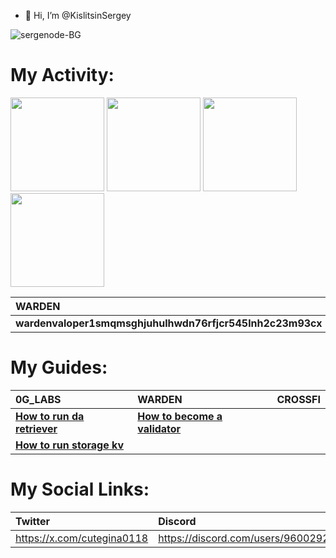 - 👋 Hi, I’m @KislitsinSergey

![sergenode-BG](https://github.com/user-attachments/assets/1a945ed1-0f81-41c1-b66e-2aafe9cc538c)

# My Activity:

<img src="https://github.com/user-attachments/assets/4a74dbf7-fa03-4501-90d2-a44f356dabed" width=150>
<img src="https://github.com/user-attachments/assets/2aa987bf-f6d0-4fee-8cdc-7e53c44c7f8d" width=150>
<img src="https://github.com/user-attachments/assets/5de6d682-3e50-4930-a34c-b08b58cc602d" width=150>
<img src="https://github.com/user-attachments/assets/c1eb2e50-8334-4967-bd68-c78665ce02f8" width=150>


|**WARDEN**|**CROSSFI**|**LAVA**|**0G_LABS**|
|:---------|:----------|:-------|:----------|
|**wardenvaloper1smqmsghjuhulhwdn76rfjcr545lnh2c23m93cx**|**mxvaloper1slz0ta8j82rhpmyk66vge3fw34gye8qycqzjrd**|**lava@valoper1pz9hv2g4rryj0l56k3zfwuhgzx82226eh3a6w4**|**0gvaloper1n2aeup8ctyzh0d2kuaapgxldve3zju7a8nlema**|

# My Guides:

|**0G_LABS**|**WARDEN**|**CROSSFI**|
|:------|:-----|:------|
|[**How to run da retriever**](https://github.com/KislitsinSergey/how-to-run-da-retriever)|[**How to become a validator**](https://medium.com/@sergenode/warden-protocol-how-to-become-a-validator-40a83e18f985)||
|[**How to run storage kv**](https://github.com/KislitsinSergey/how-to-run-storage-kv)|||

# My Social Links:

|**Twitter**|**Discord**|**Medium**|
|:------|:------|:-----|
|https://x.com/cutegina0118|https://discord.com/users/960029203468795914|https://medium.com/@sergenode|
